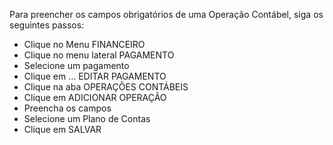 Para preencher os campos obrigatórios de uma Operação Contábel, siga os seguintes passos:

* Clique no Menu FINANCEIRO
* Clique no menu lateral PAGAMENTO
* Selecione um pagamento
* Clique em ... EDITAR PAGAMENTO
* Clique na aba OPERAÇÕES CONTÁBEIS
* Clique em ADICIONAR OPERAÇÃO
* Preencha os campos
* Selecione um Plano de Contas
* Clique em SALVAR